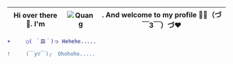 |Hi over there👋. I'm|![Quang](https://user-images.githubusercontent.com/92705154/149645080-a22d7fba-3d7f-4cd1-a586-7849c0f48212.png)|. And welcome to my profile 🎉🎉（づ￣3￣）づ❤️
| --- | --- | --- |

```diff
+     ○( ＾皿＾)っ Hehehe.....

!     (￣y▽￣)╭  Ohohoho.....
```

<!--
**VNNhatQuang/VNNhatQuang** is a ✨ _special_ ✨ repository because its `README.md` (this file) appears on your GitHub profile.

Here are some ideas to get you started:

- 🔭 I’m currently working on ...
- 🌱 I’m currently learning ...
- 👯 I’m looking to collaborate on ...
- 🤔 I’m looking for help with ...
- 💬 Ask me about ...
- 📫 How to reach me: ...
- 😄 Pronouns: ...
- ⚡ Fun fact: ...
-->
